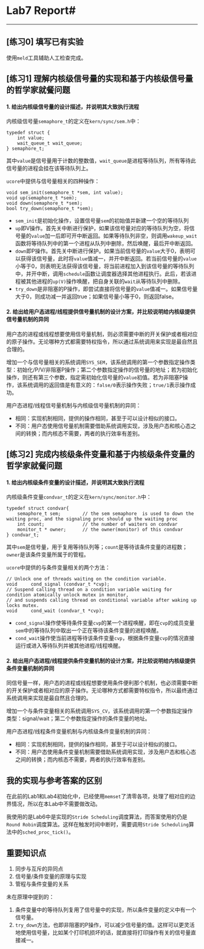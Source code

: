 # Lab7 Report#
---
## [练习0] 填写已有实验 ##

使用`meld`工具辅助人工检查完成。

## [练习1] 理解内核级信号量的实现和基于内核级信号量的哲学家就餐问题 ##

#### 1. 给出内核级信号量的设计描述，并说明其大致执行流程 ####

内核级信号量`semaphore_t`的定义在`kern/sync/sem.h`中：

	typedef struct {
	    int value;
	    wait_queue_t wait_queue;
	} semaphore_t;

其中`value`是信号量用于计数的整数值，`wait_queue`是进程等待队列，所有等待此信号量的进程会挂在该等待队列上。

`ucore`中提供与信号量相关的四种操作：

	void sem_init(semaphore_t *sem, int value);
	void up(semaphore_t *sem);
	void down(semaphore_t *sem);
	bool try_down(semaphore_t *sem);

* `sem_init`是初始化操作，设置信号量`sem`的初始值并新建一个空的等待队列
* `up`即V操作。首先关中断进行保护，如果该信号量对应的等待队列为空，将信号量的`value`加一后即可开中断返回。如果等待队列非空，则调用`wakeup_wait`函数将等待队列中的第一个进程从队列中删除，然后唤醒，最后开中断返回。
* `down`即P操作。首先关中断进行保护。如果当前信号量的`value`大于0，表明可以获得该信号量，此时将`value`值减一，并开中断返回。若当前信号量的`value`小等于0，则表明无法获得该信号量，将当前进程加入到该信号量的等待队列中，并开中断，调用`schedule`函数让调度器选择其他进程执行。此后，若该进程被其他进程的`up(V)`操作唤醒，把自身关联的`wait`从等待队列中删除。
* `try_down`是非阻塞的P操作，即尝试直接将信号量的`value`值减一。如果信号量大于0，则成功减一并返回true；如果信号量小等于0，则返回false。

#### 2. 给出给用户态进程/线程提供信号量机制的设计方案，并比较说明给内核级提供信号量机制的异同 ####

用户态的进程或线程想要使用信号量机制，则必须需要中断的开关保护或者相对应的原子操作。无论哪种方式都需要特权指令，所以通过系统调用来实现是最自然且合理的。

增加一个与信号量相关的系统调用`SYS_SEM`，该系统调用的第一个参数指定操作类型：初始化/P/V/非阻塞P操作；第二个参数指定操作的信号量的地址；若为初始化操作，则还有第三个参数，指定需初始化信号量的`value`初值。若为非阻塞P操作，该系统调用的返回值是有意义的：`false/0`表示操作失败；`true/1`表示操作成功。

用户态进程/线程信号量机制与内核级信号量机制的异同：

* 相同：实现机制相同，提供的操作相同，甚至于可以设计相似的接口。
* 不同：用户态使用信号量机制需要借助系统调用实现，涉及用户态和核心态之间的转换；而内核态不需要，两者的执行效率有差别。

## [练习2] 完成内核级条件变量和基于内核级条件变量的哲学家就餐问题 ##

#### 1. 给出内核级条件变量的设计描述，并说明其大致执行流程 ####

内核级条件变量`condvar_t`的定义在`kern/sync/monitor.h`中：

	typedef struct condvar{
	    semaphore_t sem;        // the sem semaphore  is used to down the waiting proc, and the signaling proc should up the waiting proc
	    int count;              // the number of waiters on condvar
	    monitor_t * owner;      // the owner(monitor) of this condvar
	} condvar_t;

其中`sem`是信号量，用于复用等待队列等；`count`是等待该条件变量的进程数；`owner`是该条件变量所属于的管程。

`ucore`中提供的与条件变量相关的两个方法：

	// Unlock one of threads waiting on the condition variable. 
	void     cond_signal (condvar_t *cvp);
	// Suspend calling thread on a condition variable waiting for condition atomically unlock mutex in monitor,
	// and suspends calling thread on conditional variable after waking up locks mutex.
	void     cond_wait (condvar_t *cvp);

* `cond_signal`操作使等待条件变量`cvp`的某一个进程唤醒，即在`cvp`的成员变量`sem`中的等待队列中取出一个正在等待该条件变量的进程唤醒。
* `cond_wait`操作使当前进程等待该条件变量`cvp`，根据条件变量`cvp`的情况直接运行或进入等待队列并被其他进程/线程唤醒。

#### 2. 给出用户态进程/线程提供条件变量机制的设计方案，并比较说明给内核级提供条件变量机制的异同 ####

同信号量一样，用户态的进程或线程想要使用条件便利那个机制，也必须需要中断的开关保护或者相对应的原子操作。无论哪种方式都需要特权指令，所以最终通过系统调用来实现是最自然且合理的。

增加一个与条件变量相关的系统调用`SYS_CV`，该系统调用的第一个参数指定操作类型：signal/wait；第二个参数指定操作的条件变量的地址。

用户态进程/线程条件变量机制与内核级条件变量机制的异同：

* 相同：实现机制相同，提供的操作相同，甚至于可以设计相似的接口。
* 不同：用户态使用条件变量机制需要借助系统调用实现，涉及用户态和核心态之间的转换；而内核态不需要，两者的执行效率有差别。

## 我的实现与参考答案的区别 ##

在此前的Lab1和Lab4初始化中，已经使用`memset`了清零各项，处理了相对应的边界情况，所以在本Lab中不需要做改动。

我使用的是Lab6中是实现的`Stride Scheduling`调度算法，而答案使用的仍是`Round Robin`调度算法。这样在触发时间中断时，需要调用`Stride Scheduling`算法中的`sched_proc_tick()`。

## 重要知识点 ##

1. 同步与互斥的异同点
2. 信号量/条件变量的原理与实现
3. 管程与条件变量的关系

未在原理中提到的：

1. 条件变量中的等待队列复用了信号量中的实现，所以条件变量的定义中有一个信号量。 
2. `try_down`方法，也即非阻塞的P操作，可以减少信号量的值。这样可以更灵活地使用信号量，比如某个打印机损坏的话，就直接将打印操作有关的信号量直接减一。